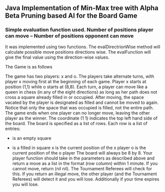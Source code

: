 <h2>Java Implementation of Min-Max tree with Alpha Beta Pruning based AI for the Board Game</h2>

<h3>Simple evaluation function  used.
Number of positions player can move – Number of positions opponent can move</h3>

It was implemented using two functions. The evalDirectrionWise method will calculate possible move positions directions wise. The evalFunction will give the final value using the direction-wise values.

The Game is as follows

The game has two players: x and o. The players take alternate turns, with player x moving first at the beginning of each game.
Player x starts at position (1,1) while o starts at (8,8).
Each turn, a player can move like a queen in chess (in any of the eight directions) as long as her path does not cross a square already filled in or occupied. After moving, the space vacated by the player is designated as filled and cannot be moved to again. Notice that only the space that was occupied is filled, not the entire path.
The game ends when one player can no longer move, leaving the other player as the winner.
The coordinate (1 1) indicates the top left hand side of the board.
The board is specified as a list of rows. Each row is a list of entries:
- is an empty square
* is a filled in square
x is the current position of the x player
o is the current position of the o player
The board will always be 8 by 8.
Your player function should take in the parameters as described above and return a move as a list in the format (row column) within 1 minute. If you cannot move, return (nil nil). The Tournament Referees will check for this. If you return an illegal move, the other player (and the Tournament Referees) will detect it and you will lose. Additionally if your time expires you will lose.



